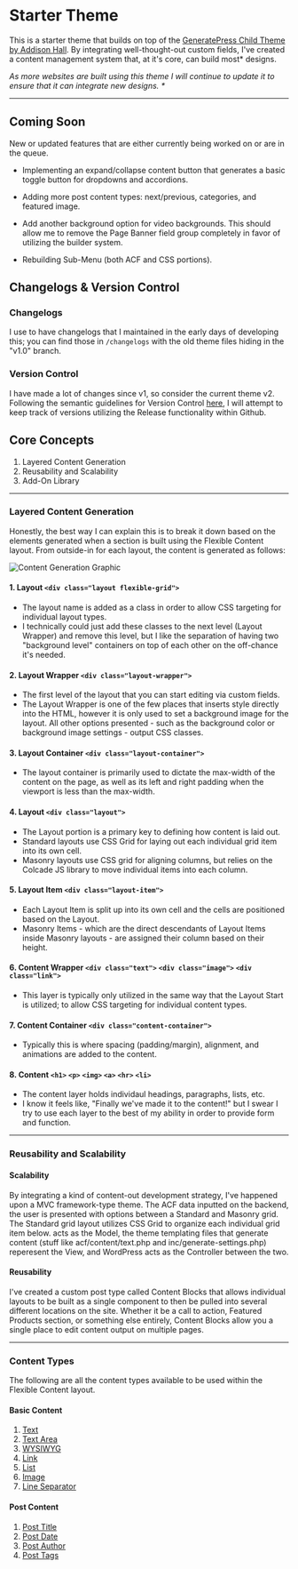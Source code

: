 # Starter Theme

This is a starter theme that builds on top of the [GeneratePress Child Theme by Addison Hall](https://github.com/addisonhall/generatepress-child "GitHub Link"). By integrating well-thought-out custom fields, I've created a content management system that, at it's core, can build most* designs. 

*As more websites are built using this theme I will continue to update it to ensure that it can integrate new designs. \**

---

## Coming Soon

New or updated features that are either currently being worked on or are in the queue.

- Implementing an expand/collapse content button that generates a basic toggle button for dropdowns and accordions. 

- Adding more post content types: next/previous, categories, and featured image.

- Add another background option for video backgrounds. This should allow me to remove the Page Banner field group completely in favor of utilizing the builder system.

- Rebuilding Sub-Menu (both ACF and CSS portions).

## Changelogs & Version Control

### Changelogs
I use to have changelogs that I maintained in the early days of developing this; you can find those in `/changelogs` with the old theme files hiding in the "v1.0" branch. 

### Version Control

I have made a lot of changes since v1, so consider the current theme v2. Following the semantic guidelines for Version Control [here](https://semver.org/ "Semantic Versioning 2.0.0"), I will attempt to keep track of versions utilizing the Release functionality within Github.

## Core Concepts

1. Layered Content Generation
2. Reusability and Scalability
3. Add-On Library

---

### Layered Content Generation

Honestly, the best way I can explain this is to break it down based on the elements generated when a section is built using the Flexible Content layout. From outside-in for each layout, the content is generated as follows:

![Content Generation Graphic](https://i.imgur.com/Oy1YzYa.png)

#### 1. Layout `<div class="layout flexible-grid">`

- The layout name is added as a class in order to allow CSS targeting for individual layout types. 
- I technically could just add these classes to the next level (Layout Wrapper) and remove this level, but I like the separation of having two "background level" containers on top of each other on the off-chance it's needed.

#### 2. Layout Wrapper `<div class="layout-wrapper">`

- The first level of the layout that you can start editing via custom fields. 
- The Layout Wrapper is one of the few places that inserts style directly into the HTML, however it is only used to set a background image for the layout. All other options presented - such as the background color or background image settings - output CSS classes.

#### 3. Layout Container `<div class="layout-container">`

- The layout container is primarily used to dictate the max-width of the content on the page, as well as its left and right padding when the viewport is less than the max-width. 

#### 4. Layout `<div class="layout">`

- The Layout portion is a primary key to defining how content is laid out. 
- Standard layouts use CSS Grid for laying out each individual grid item into its own cell.
- Masonry layouts use CSS grid for aligning columns, but relies on the Colcade JS library to move individual items into each column. 

#### 5. Layout Item `<div class="layout-item">`

- Each Layout Item is split up into its own cell and the cells are positioned based on the Layout. 
- Masonry Items - which are the direct descendants of Layout Items inside Masonry layouts - are assigned their column based on their height. 

#### 6. Content Wrapper `<div class="text">` `<div class="image">` `<div class="link">`

- This layer is typically only utilized in the same way that the Layout Start is utilized; to allow CSS targeting for individual content types.

#### 7. Content Container `<div class="content-container">`

- Typically this is where spacing (padding/margin), alignment, and animations are added to the content.

#### 8. Content `<h1>` `<p>` `<img>` `<a>` `<hr>` `<li>`

- The content layer holds individaul headings, paragraphs, lists, etc. 
- I know it feels like, "Finally we've made it to the content!" but I swear I try to use each layer to the best of my ability in order to provide form and function.

---

### Reusability and Scalability

#### Scalability

By integrating a kind of content-out development strategy, I've happened upon a MVC framework-type theme. The ACF data inputted on the backend, the user is presented with options between a Standard and Masonry grid. The Standard grid layout utilizes CSS Grid to organize each individual grid item below.  acts as the Model, the theme templating files that generate content (stuff like acf/content/text.php and inc/generate-settings.php) reperesent the View, and WordPress acts as the Controller between the two.

#### Reusability

I've created a custom post type called Content Blocks that allows individual layouts to be built as a single component to then be pulled into several different locations on the site. Whether it be a call to action, Featured Products section, or something else entirely, Content Blocks allow you a single place to edit content output on multiple pages.

---

### Content Types

The following are all the content types available to be used within the Flexible Content layout.

#### Basic Content

1. [Text](https://i.imgur.com/U5aE1EN.png)
2. [Text Area](https://i.imgur.com/ALMMLL7.png)
3. [WYSIWYG](https://i.imgur.com/xlN1zvf.png)
4. [Link](https://i.imgur.com/mOjtkJX.png)
5. [List](https://i.imgur.com/9NiIXSL.png)
6. [Image](https://i.imgur.com/cGPecH5.png)
7. [Line Separator](https://i.imgur.com/Md5Bljh.png)

#### Post Content

1. [Post Title](https://i.imgur.com/utIKTLS.png)
2. [Post Date](https://i.imgur.com/aj05zDY.png)
3. [Post Author](https://i.imgur.com/iqGl6MD.png)
4. [Post Tags](https://i.imgur.com/hSJ52m1.png)